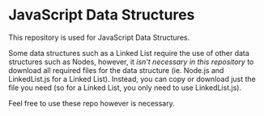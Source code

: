 # JavaScript Data Structures

This repository is used for JavaScript Data Structures.

Some data structures such as a Linked List require the use of other data structures such as Nodes, however, it *isn't necessary in this repository* to download all required files for the data structure (ie. Node.js and LinkedList.js for a Linked List). Instead, you can copy or download just the file you need (so for a Linked List, you only need to use LinkedList.js).

Feel free to use these repo however is necessary.
